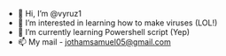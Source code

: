 - 👋 Hi, I’m @vyruz1
- 👀 I’m interested in learning how to make viruses (LOL!)
- 🌱 I’m currently learning Powershell script (Yep)
- 📫 My mail - jothamsamuel05@gmail.com

<!---
vyruz1/vyruz1 is a ✨ special ✨ repository because its `README.md` (this file) appears on your GitHub profile.
You can click the Preview link to take a look at your changes.
--->
